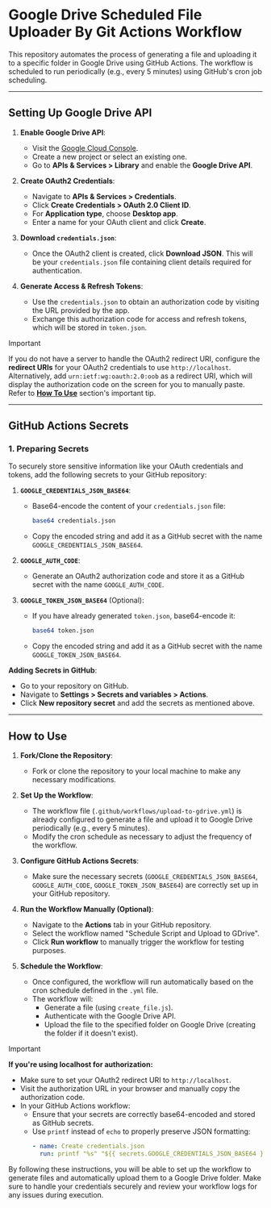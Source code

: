 # Google Drive Scheduled File Uploader By Git Actions Workflow

This repository automates the process of generating a file and uploading it to a specific folder in Google Drive using GitHub Actions. The workflow is scheduled to run periodically (e.g., every 5 minutes) using GitHub's cron job scheduling.

---

## Setting Up Google Drive API

1. **Enable Google Drive API**: 
   - Visit the [Google Cloud Console](https://console.developers.google.com/).
   - Create a new project or select an existing one.
   - Go to **APIs & Services > Library** and enable the **Google Drive API**.

2. **Create OAuth2 Credentials**:
   - Navigate to **APIs & Services > Credentials**.
   - Click **Create Credentials > OAuth 2.0 Client ID**.
   - For **Application type**, choose **Desktop app**.
   - Enter a name for your OAuth client and click **Create**.

3. **Download `credentials.json`**:
   - Once the OAuth2 client is created, click **Download JSON**. This will be your `credentials.json` file containing client details required for authentication.

4. **Generate Access & Refresh Tokens**:
   - Use the `credentials.json` to obtain an authorization code by visiting the URL provided by the app.
   - Exchange this authorization code for access and refresh tokens, which will be stored in `token.json`.

> [!IMPORTANT]
> If you do not have a server to handle the OAuth2 redirect URI, configure the **redirect URIs** for your OAuth2 credentials to use `http://localhost`. Alternatively, add `urn:ietf:wg:oauth:2.0:oob` as a redirect URI, which will display the authorization code on the screen for you to manually paste. Refer to [**How To Use**](howtouse) section's important tip.

---

## GitHub Actions Secrets

### **1. Preparing Secrets**

To securely store sensitive information like your OAuth credentials and tokens, add the following secrets to your GitHub repository:

1. **`GOOGLE_CREDENTIALS_JSON_BASE64`**: 
   - Base64-encode the content of your `credentials.json` file:
     ```bash
     base64 credentials.json
     ```
   - Copy the encoded string and add it as a GitHub secret with the name `GOOGLE_CREDENTIALS_JSON_BASE64`.

2. **`GOOGLE_AUTH_CODE`**:
   - Generate an OAuth2 authorization code and store it as a GitHub secret with the name `GOOGLE_AUTH_CODE`.

3. **`GOOGLE_TOKEN_JSON_BASE64`** (Optional):
   - If you have already generated `token.json`, base64-encode it:
     ```bash
     base64 token.json
     ```
   - Copy the encoded string and add it as a GitHub secret with the name `GOOGLE_TOKEN_JSON_BASE64`.

**Adding Secrets in GitHub**:
- Go to your repository on GitHub.
- Navigate to **Settings > Secrets and variables > Actions**.
- Click **New repository secret** and add the secrets as mentioned above.

---

## How to Use

1. **Fork/Clone the Repository**: 
   - Fork or clone the repository to your local machine to make any necessary modifications.

2. **Set Up the Workflow**:
   - The workflow file (`.github/workflows/upload-to-gdrive.yml`) is already configured to generate a file and upload it to Google Drive periodically (e.g., every 5 minutes).
   - Modify the cron schedule as necessary to adjust the frequency of the workflow.

3. **Configure GitHub Actions Secrets**:
   - Make sure the necessary secrets (`GOOGLE_CREDENTIALS_JSON_BASE64`, `GOOGLE_AUTH_CODE`, `GOOGLE_TOKEN_JSON_BASE64`) are correctly set up in your GitHub repository.

4. **Run the Workflow Manually (Optional)**:
   - Navigate to the **Actions** tab in your GitHub repository.
   - Select the workflow named "Schedule Script and Upload to GDrive".
   - Click **Run workflow** to manually trigger the workflow for testing purposes.

5. **Schedule the Workflow**:
   - Once configured, the workflow will run automatically based on the cron schedule defined in the `.yml` file.
   - The workflow will:
     - Generate a file (using `create_file.js`).
     - Authenticate with the Google Drive API.
     - Upload the file to the specified folder on Google Drive (creating the folder if it doesn't exist).

> [!IMPORTANT]
> **If you're using localhost for authorization:**
> - Make sure to set your OAuth2 redirect URI to `http://localhost`.
> - Visit the authorization URL in your browser and manually copy the authorization code.
> - In your GitHub Actions workflow:
>   - Ensure that your secrets are correctly base64-encoded and stored as GitHub secrets.
>   - Use `printf` instead of `echo` to properly preserve JSON formatting:
>     ```yaml
>     - name: Create credentials.json
>       run: printf "%s" "${{ secrets.GOOGLE_CREDENTIALS_JSON_BASE64 }}" | base64 -d > credentials.json
>     ```

By following these instructions, you will be able to set up the workflow to generate files and automatically upload them to a Google Drive folder. Make sure to handle your credentials securely and review your workflow logs for any issues during execution.
